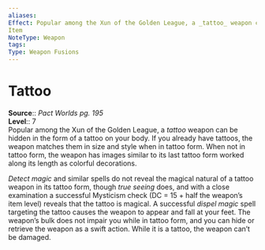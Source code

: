 ```yaml
---
aliases: 
Effect: Popular among the Xun of the Golden League, a _tattoo_ weapon can be hidden in the form of a tattoo on your body. If you already have tattoos, the weapon matches them in size and style when in tattoo form. When not in tattoo form, the weapon has images similar to its last tattoo form worked along its length as colorful decorations._Detect magic_ and similar spells do not reveal the magical natural of a tattoo weapon in its tattoo form, though _true seeing_ does, and with a close examination a successful Mysticism check (DC = 15 + half the weapon’s item level) reveals that the tattoo is magical. A successful _dispel magic_ spell targeting the tattoo causes the weapon to appear and fall at your feet. The weapon’s bulk does not impair you while in tattoo form, and you can hide or retrieve the weapon as a swift action. While it is a tattoo, the weapon can’t be damaged.
Item
NoteType: Weapon
tags: 
Type: Weapon Fusions
---
```


# Tattoo

**Source**:: _Pact Worlds pg. 195_  
**Level**:: 7  
Popular among the Xun of the Golden League, a _tattoo_ weapon can be hidden in the form of a tattoo on your body. If you already have tattoos, the weapon matches them in size and style when in tattoo form. When not in tattoo form, the weapon has images similar to its last tattoo form worked along its length as colorful decorations.  
  
_Detect magic_ and similar spells do not reveal the magical natural of a tattoo weapon in its tattoo form, though _true seeing_ does, and with a close examination a successful Mysticism check (DC = 15 + half the weapon’s item level) reveals that the tattoo is magical. A successful _dispel magic_ spell targeting the tattoo causes the weapon to appear and fall at your feet. The weapon’s bulk does not impair you while in tattoo form, and you can hide or retrieve the weapon as a swift action. While it is a tattoo, the weapon can’t be damaged.
